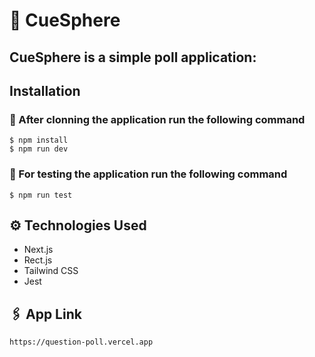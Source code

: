 # 🎱 CueSphere



## CueSphere is a simple poll application:



## Installation

### 💾 After clonning the application run the following command

```terminal
$ npm install
$ npm run dev
```

### 🧪 For testing the application run the following command

```terminal
$ npm run test
```

## ⚙️ Technologies Used

- Next.js
- Rect.js
- Tailwind CSS
- Jest


## 🖇️ App Link

```terminal
https://question-poll.vercel.app
```

